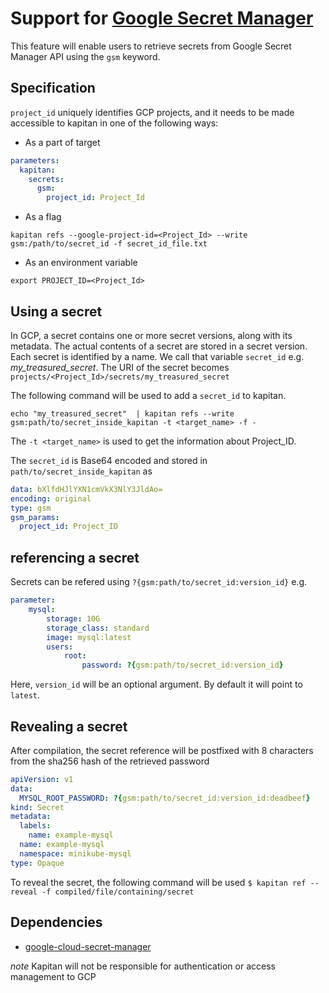 # Support for [Google Secret Manager](https://cloud.google.com/secret-manager/)

This feature will enable users to retrieve secrets from Google Secret Manager API using the `gsm` keyword.

## Specification

`project_id` uniquely identifies GCP projects, and it needs to be made accessible to kapitan in one of the following ways:

- As a part of target

```yaml
parameters:
  kapitan:
    secrets:
      gsm:
        project_id: Project_Id
```

- As a flag

```shell
kapitan refs --google-project-id=<Project_Id> --write gsm:/path/to/secret_id -f secret_id_file.txt
```

- As an environment variable

```shell
export PROJECT_ID=<Project_Id>
```

## Using a secret

In GCP, a secret contains one or more secret versions, along with its metadata. The actual contents of a secret are stored in a secret version. Each secret is identified by a name. We call that variable `secret_id` e.g. _my\_treasured\_secret_.
The URI of the secret becomes `projects/<Project_Id>/secrets/my_treasured_secret`

The following command will be used to add a `secret_id` to kapitan.

```shell
echo "my_treasured_secret"  | kapitan refs --write gsm:path/to/secret_inside_kapitan -t <target_name> -f -
```

The `-t <target_name>` is used to get the information about Project_ID.

The `secret_id` is Base64 encoded and stored in `path/to/secret_inside_kapitan` as

```yaml
data: bXlfdHJlYXN1cmVkX3NlY3JldAo=
encoding: original
type: gsm
gsm_params:
  project_id: Project_ID
```

## referencing a secret

Secrets can be refered using `?{gsm:path/to/secret_id:version_id}`
e.g.

```yaml
parameter:
    mysql:
        storage: 10G
        storage_class: standard
        image: mysql:latest
        users:
            root:
                password: ?{gsm:path/to/secret_id:version_id}
```

Here, `version_id` will be an optional argument. By default it will point to `latest`.

## Revealing a secret

After compilation, the secret reference will be postfixed with 8 characters from the sha256 hash of the retrieved password

```yaml
apiVersion: v1
data:
  MYSQL_ROOT_PASSWORD: ?{gsm:path/to/secret_id:version_id:deadbeef}
kind: Secret
metadata:
  labels:
    name: example-mysql
  name: example-mysql
  namespace: minikube-mysql
type: Opaque
```

To reveal the secret, the following command will be used
`$ kapitan ref --reveal -f compiled/file/containing/secret`

## Dependencies

- [google-cloud-secret-manager](https://github.com/googleapis/python-secret-manager)

_note_ Kapitan will not be responsible for authentication or access management to GCP
